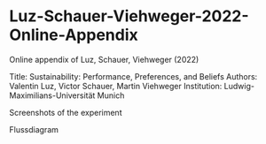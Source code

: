 # Luz-Schauer-Viehweger-2022-Online-Appendix
Online appendix of Luz, Schauer, Viehweger (2022)

Title: Sustainability: Performance, Preferences, and Beliefs
Authors: Valentin Luz, Victor Schauer, Martin Viehweger
Institution: Ludwig-Maximilians-Universität Munich

Screenshots of the experiment

Flussdiagram




